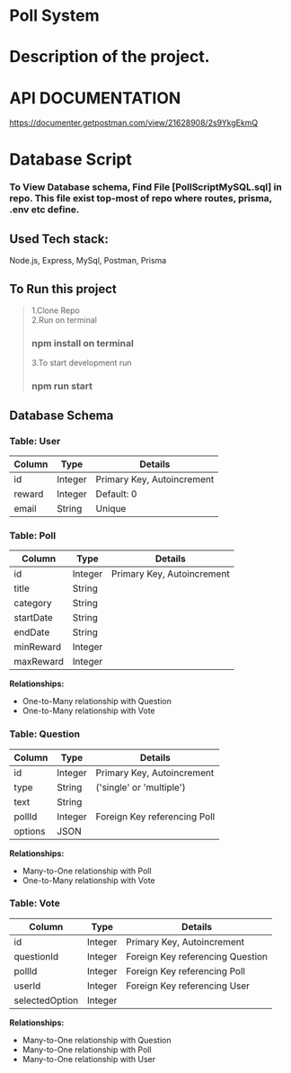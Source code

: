 # Poll System
 
# Description of the project.

# API DOCUMENTATION
https://documenter.getpostman.com/view/21628908/2s9YkgEkmQ

# Database Script

### To View Database schema, Find File [PollScriptMySQL.sql] in repo. This file exist top-most of repo where routes, prisma, .env etc define.


## Used Tech stack:
Node.js, Express, MySql, Postman, Prisma 

## To Run this project
> 1.Clone Repo <br/>
> 2.Run on terminal
> ### npm install on terminal
> 3.To start development run
> ### npm run start

## Database Schema

### Table: User

| Column    | Type       | Details                        |
|-----------|------------|--------------------------------|
| id        | Integer    | Primary Key, Autoincrement     |
| reward    | Integer    | Default: 0                     |
| email     | String     | Unique                         |

### Table: Poll

| Column    | Type       | Details                        |
|-----------|------------|--------------------------------|
| id        | Integer    | Primary Key, Autoincrement     |
| title     | String     |                                |
| category  | String     |                                |
| startDate | String     |                                |
| endDate   | String     |                                |
| minReward | Integer    |                                |
| maxReward | Integer    |                                |

**Relationships:**
- One-to-Many relationship with Question
- One-to-Many relationship with Vote

### Table: Question

| Column    | Type       | Details                        |
|-----------|------------|--------------------------------|
| id        | Integer    | Primary Key, Autoincrement     |
| type      | String     | ('single' or 'multiple')       |
| text      | String     |                                |
| pollId    | Integer    | Foreign Key referencing Poll   |
| options   | JSON       |                                |

**Relationships:**
- Many-to-One relationship with Poll
- One-to-Many relationship with Vote

### Table: Vote

| Column         | Type       | Details                            |
|----------------|------------|------------------------------------|
| id             | Integer    | Primary Key, Autoincrement         |
| questionId     | Integer    | Foreign Key referencing Question   |
| pollId         | Integer    | Foreign Key referencing Poll       |
| userId         | Integer    | Foreign Key referencing User       |
| selectedOption | Integer    |                                    |

**Relationships:**
- Many-to-One relationship with Question
- Many-to-One relationship with Poll
- Many-to-One relationship with User
